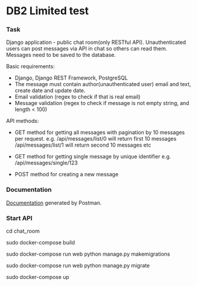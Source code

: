 # DB2 Limited test

### Task

Django application - public chat room(only RESTful API).
Unauthenticated users can post messages via API in chat so others can read them.
Messages need to be saved to the database.

Basic requirements:
- Django, Django REST Framework, PostgreSQL
- The message must contain author(unauthenticated user) email and text, create date and update date.
- Email validation (regex to check if that is real email)
- Message validation (regex to check if message is not empty string, and length < 100)

API methods:
- GET method for getting all messages with pagination by 10 messages per request.
e.g.
/api/messages/list/0 will return first 10 messages
/api/messages/list/1 will return second 10 messages
etc

- GET method for getting single message by unique identifier
e.g.
/api/messages/single/123

- POST method for creating a new message

### Documentation
[Documentation](https://documenter.getpostman.com/view/14768889/TzJrCKXv) generated by Postman.



### Start API
cd chat_room

sudo docker-compose build

sudo docker-compose run web python manage.py makemigrations

sudo docker-compose run web python manage.py migrate

sudo docker-compose up
